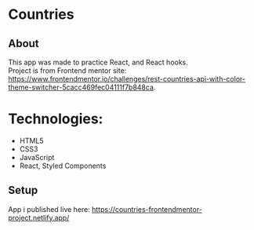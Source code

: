 
# Countries
## About
This app was made to practice React, and React hooks.  
Project is from Frontend mentor site: https://www.frontendmentor.io/challenges/rest-countries-api-with-color-theme-switcher-5cacc469fec04111f7b848ca. 
# Technologies:
* HTML5
* CSS3
* JavaScript
* React, Styled Components  
## Setup
App i published live here:  https://countries-frontendmentor-project.netlify.app/

